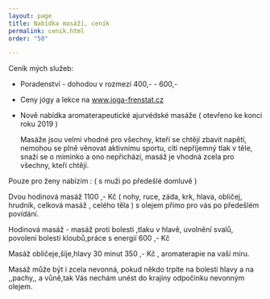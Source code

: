 ```yaml
---
layout: page
title: Nabídka masáží, ceník
permalink: cenik.html
order: "50"

---
```

Ceník mých služeb:

* Poradenství - dohodou v rozmezí 400,- - 600,-
* Ceny jógy a lekce na www.joga-frenstat.cz
* Nově nabídka aromaterapeutické ajurvédské masáže ( otevřeno ke konci roku 2019 )

  Masáže jsou velmi vhodné pro všechny, kteří se chtějí zbavit napětí, nemohou se plně věnovat aktivnímu sportu, cítí nepříjemný tlak v těle, snaží se o miminko a ono nepřichází, masáž je vhodná zcela pro všechny, kteří chtějí.

Pouze pro ženy nabízím : ( s muži po předešlé domluvě )

Dvou hodinová masáž 1100 ,- Kč ( nohy, ruce, záda, krk, hlava, obličej, hrudník, celková masáž , celého těla ) s olejem přímo pro vás po předešlém povídání.

Hodinová masáž - masáž proti bolesti ,tlaku v hlavě, uvolnění svalů, povolení bolesti kloubů,práce s energií 600 ,- Kč

Masáž obličeje,šíje,hlavy 30 minut 350 ,- Kč , aromaterapie na vaší míru.

Masáž může být i zcela nevonná, pokud někdo trpíte na bolesti hlavy a na ,,pachy,, a vůně,tak Vás nechám unést do krajiny odpočinku nevonným olejem.